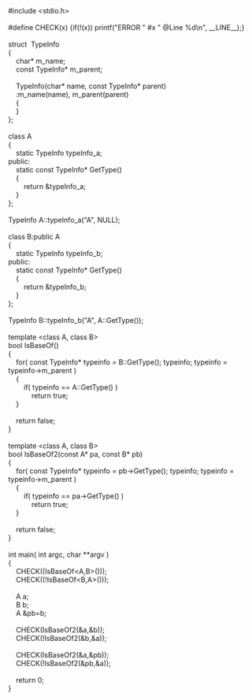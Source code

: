 <div>#include &lt;stdio.h&gt;<br /><br />#define CHECK(x) {if(!(x)) printf("ERROR " #x " @Line %d\n", __LINE__);}<br /><br />struct&nbsp; TypeInfo<br />{<br />&nbsp;&nbsp; &nbsp;char* m_name;<br />&nbsp;&nbsp; &nbsp;const TypeInfo* m_parent;<br />&nbsp;&nbsp; &nbsp;<br />&nbsp;&nbsp; &nbsp;TypeInfo(char* name, const TypeInfo* parent)<br />&nbsp;&nbsp; &nbsp;:m_name(name), m_parent(parent)<br />&nbsp;&nbsp; &nbsp;{<br />&nbsp;&nbsp; &nbsp;}<br />};<br /><br />class A<br />{<br />&nbsp;&nbsp; &nbsp;static TypeInfo typeInfo_a;<br />public:<br />&nbsp;&nbsp; &nbsp;static const TypeInfo* GetType()<br />&nbsp;&nbsp; &nbsp;{<br />&nbsp;&nbsp; &nbsp;&nbsp;&nbsp; &nbsp;return &amp;typeInfo_a;<br />&nbsp;&nbsp; &nbsp;}<br />};<br /><br />TypeInfo A::typeInfo_a("A", NULL);<br /><br />class B:public A<br />{<br />&nbsp;&nbsp; &nbsp;static TypeInfo typeInfo_b;<br />public:<br />&nbsp;&nbsp; &nbsp;static const TypeInfo* GetType()<br />&nbsp;&nbsp; &nbsp;{<br />&nbsp;&nbsp; &nbsp;&nbsp;&nbsp; &nbsp;return &amp;typeInfo_b;<br />&nbsp;&nbsp; &nbsp;}<br />};<br /><br />TypeInfo B::typeInfo_b("A", A::GetType());<br /><br />template &lt;class A, class B&gt;<br />bool IsBaseOf()<br />{<br />&nbsp;&nbsp; &nbsp;for( const TypeInfo* typeinfo = B::GetType(); typeinfo; typeinfo = typeinfo-&gt;m_parent )<br />&nbsp;&nbsp; &nbsp;{<br />&nbsp;&nbsp; &nbsp;&nbsp;&nbsp; &nbsp;if( typeinfo == A::GetType() )<br />&nbsp;&nbsp; &nbsp;&nbsp;&nbsp; &nbsp;&nbsp;&nbsp; &nbsp;return true;<br />&nbsp;&nbsp; &nbsp;}<br />&nbsp;&nbsp; &nbsp;<br />&nbsp;&nbsp; &nbsp;return false;<br />}<br /><br />template &lt;class A, class B&gt;<br />bool IsBaseOf2(const A* pa, const B* pb)<br />{<br />&nbsp;&nbsp; &nbsp;for( const TypeInfo* typeinfo = pb-&gt;GetType(); typeinfo; typeinfo = typeinfo-&gt;m_parent )<br />&nbsp;&nbsp; &nbsp;{<br />&nbsp;&nbsp; &nbsp;&nbsp;&nbsp; &nbsp;if( typeinfo == pa-&gt;GetType() )<br />&nbsp;&nbsp; &nbsp;&nbsp;&nbsp; &nbsp;&nbsp;&nbsp; &nbsp;return true;<br />&nbsp;&nbsp; &nbsp;}<br />&nbsp;&nbsp; &nbsp;<br />&nbsp;&nbsp; &nbsp;return false;<br />}<br /><br />int main( int argc, char **argv ) <br />{ <br />&nbsp;&nbsp; &nbsp;CHECK((IsBaseOf&lt;A,B&gt;()));<br />&nbsp;&nbsp; &nbsp;CHECK((!IsBaseOf&lt;B,A&gt;()));<br />&nbsp;&nbsp; &nbsp;<br />&nbsp;&nbsp; &nbsp;A a;<br />&nbsp;&nbsp; &nbsp;B b;<br />&nbsp;&nbsp; &nbsp;A &amp;pb=b;<br />&nbsp;&nbsp; &nbsp;<br />&nbsp;&nbsp; &nbsp;CHECK(IsBaseOf2(&amp;a,&amp;b));<br />&nbsp;&nbsp; &nbsp;CHECK(!IsBaseOf2(&amp;b,&amp;a));<br />&nbsp;&nbsp; &nbsp;<br />&nbsp;&nbsp; &nbsp;CHECK(IsBaseOf2(&amp;a,&amp;pb));<br />&nbsp;&nbsp; &nbsp;CHECK(!IsBaseOf2(&amp;pb,&amp;a));<br />&nbsp;&nbsp; &nbsp;<br />&nbsp;&nbsp; &nbsp;return 0;<br />}<br /></div>